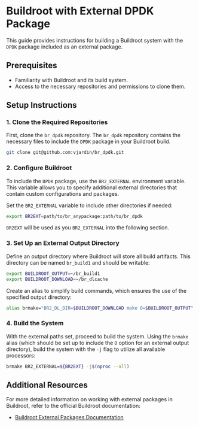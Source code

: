 # Buildroot with External DPDK Package

This guide provides instructions for building a Buildroot system with the `DPDK` package included as an external package.

## Prerequisites

- Familiarity with Buildroot and its build system.
- Access to the necessary repositories and permissions to clone them.

## Setup Instructions

### 1. Clone the Required Repositories

First, clone the `br_dpdk` repository. The `br_dpdk` repository contains the
necessary files to include the `DPDK` package in your Buildroot build.

```bash
git clone git@github.com:vjardin/br_dpdk.git
```

### 2. Configure Buildroot

To include the `DPDK` package, use the `BR2_EXTERNAL` environment variable. This variable allows you
to specify additional external directories that contain custom configurations and packages.

Set the `BR2_EXTERNAL` variable to include other directories if needed:

```bash
export BR2EXT=path/to/br_anypackage:path/to/br_dpdk
```

`BR2EXT` will be used as you `BR2_EXTERNAL` into the following section.

### 3. Set Up an External Output Directory

Define an output directory where Buildroot will store all build artifacts. This directory can be named `br_build1` and should
be writable:

```bash
export BUILDROOT_OUTPUT=~/br_build1
export BUILDROOT_DOWNLOAD=~/br_dlcache
```

Create an alias to simplify build commands, which ensures the use of the specified output directory:

```bash
alias brmake="BR2_DL_DIR=$BUILDROOT_DOWNLOAD make O=$BUILDROOT_OUTPUT"
```

### 4. Build the System

With the external paths set, proceed to build the system. Using the `brmake` alias (which
should be set up to include the `O` option for an external output directory), build the
system with the `-j` flag to utilize all available processors:

```bash
brmake BR2_EXTERNAL=${BR2EXT} -j$(nproc --all)
```

## Additional Resources

For more detailed information on working with external packages in Buildroot, refer to the official Buildroot documentation:

- [Buildroot External Packages Documentation](https://buildroot.org/downloads/manual/manual.html#outside-br-custom)
